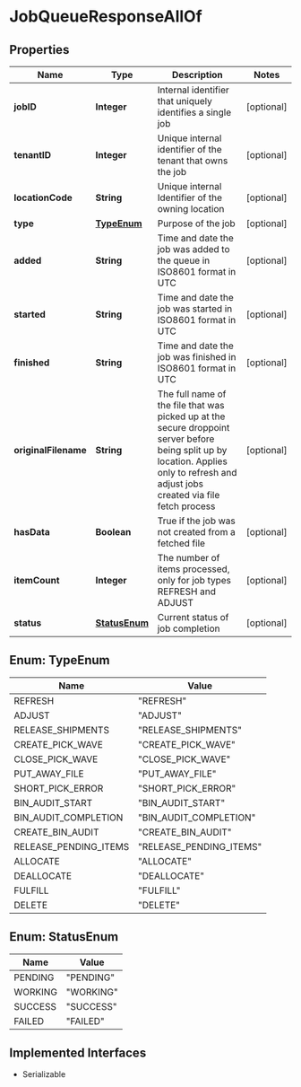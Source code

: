 

# JobQueueResponseAllOf


## Properties

| Name | Type | Description | Notes |
|------------ | ------------- | ------------- | -------------|
|**jobID** | **Integer** | Internal identifier that uniquely identifies a single job |  [optional] |
|**tenantID** | **Integer** | Unique internal identifier of the tenant that owns the job |  [optional] |
|**locationCode** | **String** | Unique internal Identifier of the owning location |  [optional] |
|**type** | [**TypeEnum**](#TypeEnum) | Purpose of the job |  [optional] |
|**added** | **String** | Time and date the job was added to the queue in ISO8601 format in UTC |  [optional] |
|**started** | **String** | Time and date the job was started in ISO8601 format in UTC |  [optional] |
|**finished** | **String** | Time and date the job was finished in ISO8601 format in UTC |  [optional] |
|**originalFilename** | **String** | The full name of the file that was picked up at the secure droppoint server before being split up by location. Applies only to refresh and adjust jobs created via file fetch process |  [optional] |
|**hasData** | **Boolean** | True if the job was not created from a fetched file |  [optional] |
|**itemCount** | **Integer** | The number of items processed, only for job types REFRESH and ADJUST |  [optional] |
|**status** | [**StatusEnum**](#StatusEnum) | Current status of job completion |  [optional] |



## Enum: TypeEnum

| Name | Value |
|---- | -----|
| REFRESH | &quot;REFRESH&quot; |
| ADJUST | &quot;ADJUST&quot; |
| RELEASE_SHIPMENTS | &quot;RELEASE_SHIPMENTS&quot; |
| CREATE_PICK_WAVE | &quot;CREATE_PICK_WAVE&quot; |
| CLOSE_PICK_WAVE | &quot;CLOSE_PICK_WAVE&quot; |
| PUT_AWAY_FILE | &quot;PUT_AWAY_FILE&quot; |
| SHORT_PICK_ERROR | &quot;SHORT_PICK_ERROR&quot; |
| BIN_AUDIT_START | &quot;BIN_AUDIT_START&quot; |
| BIN_AUDIT_COMPLETION | &quot;BIN_AUDIT_COMPLETION&quot; |
| CREATE_BIN_AUDIT | &quot;CREATE_BIN_AUDIT&quot; |
| RELEASE_PENDING_ITEMS | &quot;RELEASE_PENDING_ITEMS&quot; |
| ALLOCATE | &quot;ALLOCATE&quot; |
| DEALLOCATE | &quot;DEALLOCATE&quot; |
| FULFILL | &quot;FULFILL&quot; |
| DELETE | &quot;DELETE&quot; |



## Enum: StatusEnum

| Name | Value |
|---- | -----|
| PENDING | &quot;PENDING&quot; |
| WORKING | &quot;WORKING&quot; |
| SUCCESS | &quot;SUCCESS&quot; |
| FAILED | &quot;FAILED&quot; |


## Implemented Interfaces

* Serializable


